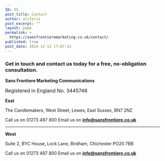 ```yaml
---
ID: 55
post_title: Contact
author: aliferis
post_excerpt: ""
layout: page
permalink: >
  https://sansfrontieremarketing.co.uk/contact/
published: true
post_date: 2014-12-12 17:07:32
---
```

<h3>Get in touch and contact us today for a free, no-obligation consultation.</h3>

<strong>Sans Frontiere Marketing Communications</strong>
<p><span style="font-size: 16px;">Registered in England No. 3445748</span></p>
<strong>East</strong>
<p>The Candlemakers, West Street, Lewes, East Sussex, BN7 2NZ</p>
Call us on <span class="big greentext lobster">01273 487 800</span>
Email us on <span class="greentext"><strong><a href="mailto:info@sansfrontiere.co.uk">info@sansfrontiere.co.uk</a></strong></span>
<hr/>
<strong>West</strong>
<p>Suite 2, BYC House, Lock Lane, Birdham, Chichester PO20 7BB</p>
Call us on <span class="big greentext lobster">01273 487 800</span>
Email us on <span class="greentext"><strong><a href="mailto:info@sansfrontiere.co.uk">info@sansfrontiere.co.uk</a></strong></span>